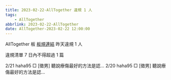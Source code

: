 ```yaml
---
title: 2023-02-22-AllTogether 違規 1 人
tags:
    - AllTogether
abbrlink: 2023-02-22-AllTogether
date: AllTogether-2023-02-22 12:00:00
---
```

AllTogether 板 [板規連結](https://www.ptt.cc/bbs/AllTogether/M.1643211430.A.5FB.html)
昨天違規 1 人
<!-- more -->

違規清單
7 日內不得超過 1 篇

2/21 haha95 □ [徵男] 聽說療傷最好的方法是認…
2/20 haha95 □ [徵男] 聽說療傷最好的方法是認…